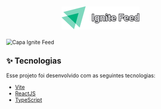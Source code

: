 <h1 align="center">
  <img src="./public/logo.png" alt="Ignite Feed" title="Ignite Lab ReactJS" />
</h1>

<span align="center">
  <img src=".github/capa.png" alt="Capa Ignite Feed" title="Capa Ignite Lab ReactJS" />
</span>

## ✨ Tecnologias

Esse projeto foi desenvolvido com as seguintes tecnologias:

- [Vite](https://vitejs.dev)
- [ReactJS](https://reactjs.org)
- [TypeScript](https://www.typescriptlang.org/)
